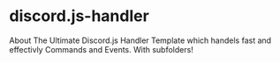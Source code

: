 # discord.js-handler
About The Ultimate Discord.js Handler Template which handels fast and effectivly Commands and Events. With subfolders!
